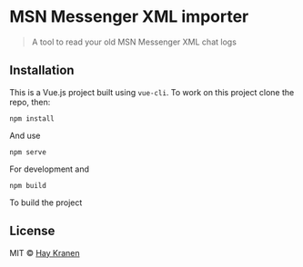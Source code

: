 # MSN Messenger XML importer
> A tool to read your old MSN Messenger XML chat logs

## Installation
This is a Vue.js project built using `vue-cli`. To work on this project clone the repo, then:

    npm install

And use

    npm serve

For development and

    npm build

To build the project

## License
MIT &copy; [Hay Kranen](http://www.haykranen.nl)